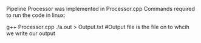 Pipeline Processor was implemented in Processor.cpp
Commands required to run the code in linux:


g++ Processor.cpp
./a.out > Output.txt   #Output file is the file on to whcih we write our output
